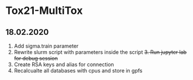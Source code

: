 # Tox21-MultiTox

## 18.02.2020

1. Add sigma.train parameter
2. Rewrite slurm script with parameters inside the script
~~3. Run jupyter lab for debug session~~
4. Create RSA keys and alias for connection
5. Recalcualte all databases with cpus and store in gpfs

